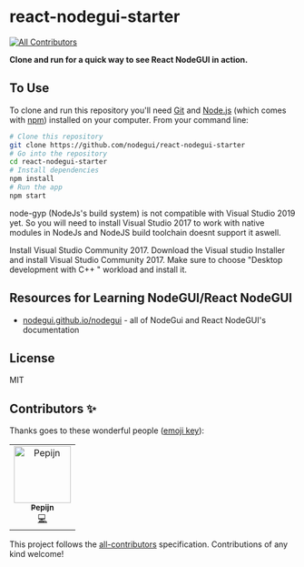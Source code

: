 # react-nodegui-starter
[![All Contributors](https://img.shields.io/badge/all_contributors-1-orange.svg?style=flat-square)](#contributors)

**Clone and run for a quick way to see React NodeGUI in action.**

## To Use

To clone and run this repository you'll need [Git](https://git-scm.com) and [Node.js](https://nodejs.org/en/download/) (which comes with [npm](http://npmjs.com)) installed on your computer. From your command line:

```bash
# Clone this repository
git clone https://github.com/nodegui/react-nodegui-starter
# Go into the repository
cd react-nodegui-starter
# Install dependencies
npm install
# Run the app
npm start
```
node-gyp (NodeJs's build system) is not compatible with Visual Studio 2019 yet. So you will need to install Visual Studio 2017 to work with native modules in NodeJs and NodeJS build toolchain doesnt support it aswell.

Install Visual Studio Community 2017. Download the Visual studio Installer and install Visual Studio Community 2017. Make sure to choose "Desktop development with C++ " workload and install it.

## Resources for Learning NodeGUI/React NodeGUI

- [nodegui.github.io/nodegui](https://nodegui.github.io/nodegui) - all of NodeGui and React NodeGUI's documentation

## License

MIT

## Contributors ✨

Thanks goes to these wonderful people ([emoji key](https://allcontributors.org/docs/en/emoji-key)):

<!-- ALL-CONTRIBUTORS-LIST:START - Do not remove or modify this section -->
<!-- prettier-ignore -->
<table>
  <tr>
    <td align="center"><a href="http://blog.pepf.nl"><img src="https://avatars1.githubusercontent.com/u/1265435?v=4" width="100px;" alt="Pepijn"/><br /><sub><b>Pepijn</b></sub></a><br /><a href="https://github.com/nodegui/react-nodegui-starter/commits?author=pepf" title="Code">💻</a></td>
  </tr>
</table>

<!-- ALL-CONTRIBUTORS-LIST:END -->

This project follows the [all-contributors](https://github.com/all-contributors/all-contributors) specification. Contributions of any kind welcome!
